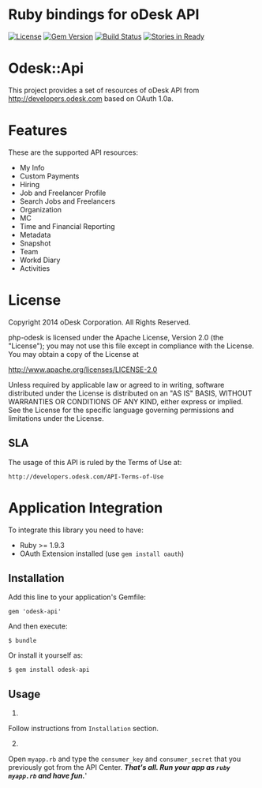 Ruby bindings for oDesk API
============

[![License](http://img.shields.io/packagist/l/odesk/php-odesk.svg)](http://www.apache.org/licenses/LICENSE-2.0.html)
[![Gem Version](https://badge.fury.io/rb/odesk-api.svg)](http://badge.fury.io/rb/odesk-api)
[![Build Status](https://travis-ci.org/odesk/ruby-odesk.svg)](https://travis-ci.org/odesk/ruby-odesk)
[![Stories in Ready](http://badge.waffle.io/odesk/ruby-odesk.png)](http://waffle.io/odesk/ruby-odesk)

# Odesk::Api

This project provides a set of resources of oDesk API from http://developers.odesk.com
 based on OAuth 1.0a.

# Features
These are the supported API resources:

* My Info
* Custom Payments
* Hiring
* Job and Freelancer Profile
* Search Jobs and Freelancers
* Organization
* MC
* Time and Financial Reporting
* Metadata
* Snapshot
* Team
* Workd Diary
* Activities

# License

Copyright 2014 oDesk Corporation. All Rights Reserved.

php-odesk is licensed under the Apache License, Version 2.0 (the "License");
you may not use this file except in compliance with the License.
You may obtain a copy of the License at

http://www.apache.org/licenses/LICENSE-2.0

Unless required by applicable law or agreed to in writing, software
distributed under the License is distributed on an "AS IS" BASIS,
WITHOUT WARRANTIES OR CONDITIONS OF ANY KIND, either express or implied.
See the License for the specific language governing permissions and
limitations under the License.

## SLA
The usage of this API is ruled by the Terms of Use at:

    http://developers.odesk.com/API-Terms-of-Use

# Application Integration
To integrate this library you need to have:

* Ruby >= 1.9.3
* OAuth Extension installed (use `gem install oauth`)

## Installation

Add this line to your application's Gemfile:

    gem 'odesk-api'

And then execute:

    $ bundle

Or install it yourself as:

    $ gem install odesk-api

## Usage

1.
Follow instructions from `Installation` section.

2.
Open `myapp.rb` and type the `consumer_key` and `consumer_secret` that you previously got from the API Center.
***That's all. Run your app as `ruby myapp.rb` and have fun.***'
